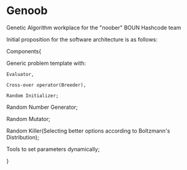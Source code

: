 # Genoob
Genetic Algorithm workplace for the "noober" BOUN Hashcode team

Initial proposition for the software architecture is as follows:

Components{

  Generic problem template with:

    Evaluator,
    
    Cross-over operator(Breeder),
    
    Random Initializer;
  
  Random Number Generator;
  
  Random Mutator;
  
  Random Killer(Selecting better options according to Boltzmann's Distribution);
  
  Tools to set parameters dynamically;
  
  }
